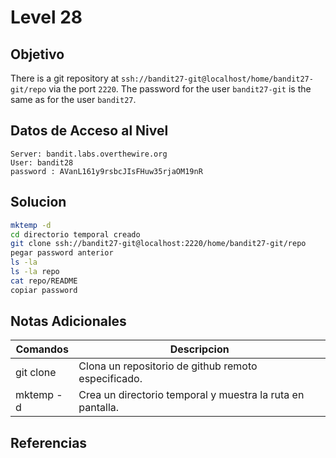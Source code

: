 # Level 28
## Objetivo
There is a git repository at `ssh://bandit27-git@localhost/home/bandit27-git/repo` via the port `2220`. The password for the user `bandit27-git` is the same as for the user `bandit27`.
## Datos de Acceso al Nivel
```
Server: bandit.labs.overthewire.org
User: bandit28
password : AVanL161y9rsbcJIsFHuw35rjaOM19nR

```
## Solucion
```Bash
mktemp -d
cd directorio temporal creado
git clone ssh://bandit27-git@localhost:2220/home/bandit27-git/repo
pegar password anterior
ls -la
ls -la repo
cat repo/README
copiar password
```
## Notas Adicionales
|**Comandos**|**Descripcion**|
|--------|-------------|
|git clone|Clona un repositorio de github remoto especificado.|
|mktemp -d|Crea un directorio temporal y muestra la ruta en pantalla.|
## Referencias

